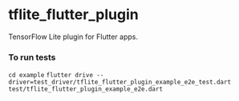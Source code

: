 # tflite_flutter_plugin

TensorFlow Lite plugin for Flutter apps.

### To run tests

`cd example`
`flutter drive --driver=test_driver/tflite_flutter_plugin_example_e2e_test.dart test/tflite_flutter_plugin_example_e2e.dart`
